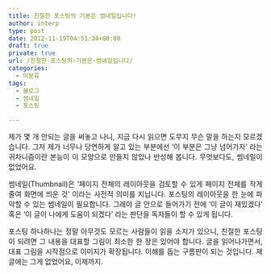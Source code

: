 ```yaml
---
title: 친절한 포스팅의 기본은 썸네일입니다!
author: interp
type: post
date: 2012-11-19T04:51:34+00:00
draft: true
private: true
url: /친절한-포스팅의-기본은-썸네일입니다/
categories:
  - 미분류
tags:
  - 블로그
  - 썸네일
  - 포스팅

---
```

<p style="text-align: justify;">
  제가 몇 개 안되는 글을 써놓고 나니, 지금 다시 읽으면 도무지 무슨 말을 하는지 모르겠습니다. 그저 제가 너무나 당연하게 알고 있는 부분에선 &#8216;이 부분은 그냥 넘어가자&#8217; 라는 귀차니즘이란 본능이 이 모양으로 만들지 않았나 반성해 봅니다. 무엇보다도, 썸네일이 없었어요.
</p>

<p style="text-align: justify;">
  썸네일(Thumbnail)은 &#8216;페이지 전체의 레이아웃을 검토할 수 있게 페이지 전체를 작게 줄여 화면에 띄운 것&#8217; 이라는 사전적 의미를 지닙니다. 포스팅의 레이아웃을 한 눈에 파악할 수 있는 썸네일이 필요합니다.&nbsp;그래야 글 안으로 들어가기 전에 &#8216;이 글이 재밌겠다&#8217; 혹은 &#8216;이 글이 나에게 도움이 되겠다&#8217; 라는 판단을 독자들이&nbsp;할 수 있게 됩니다.&nbsp;
</p>

<p style="text-align: justify;">
  포스팅 하나하나는 정말 아무것도 모르는 사람들이 읽을 소지가 있으니,&nbsp;친절한 포스팅이 되려면 그 내용을 대표할 그림이 최소한 한 장은 있어야 합니다.&nbsp;글을 읽어나가면서, 대표&nbsp;그림을 시작점으로 이미지가 확장됩니다. 이해를 돕는 구름판이 되는 것입니다. 제 글에는 그게 없었어요, 이제까지.&nbsp;
</p>

<p style="text-align: justify;">
</p>